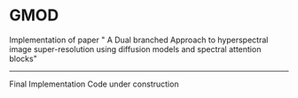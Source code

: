 # GMOD
Implementation of paper " A Dual branched Approach to hyperspectral image super-resolution using diffusion models and spectral attention blocks" 


---

Final Implementation Code under construction 
